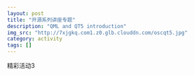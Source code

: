 ```yaml
---
layout: post
title: "开源系列讲座专题"
description: "QML and QT5 introduction"
img_src: "http://7xjgkq.com1.z0.glb.clouddn.com/oscqt5.jpg"
category: activity
tags: []
---
```


精彩活动3
